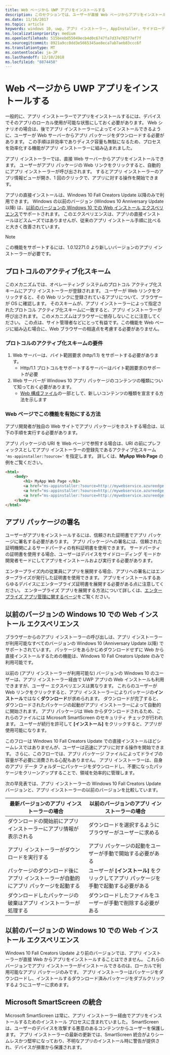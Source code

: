 ```yaml
---
title: Web ページから UWP アプリをインストールする
description: このセクションでは、ユーザーが直接 Web ページからアプリをインストールできるようにするために必要な手順を確認します。
ms.date: 11/16/2017
ms.topic: article
keywords: windows 10, uwp, アプリ インストーラー, AppInstaller, サイドローディング, 関連セット, オプション パッケージ
ms.localizationpriority: medium
ms.openlocfilehash: 515beebd55049ecb4d0c6747fa7d37e76577ef7f
ms.sourcegitcommit: 8921a9cc0dd3e5665345ae8eca7ab7aeb83ccc6f
ms.translationtype: MT
ms.contentlocale: ja-JP
ms.lasthandoff: 12/10/2018
ms.locfileid: "8874458"
---
```

# <a name="installing-uwp-apps-from-a-web-page"></a>Web ページから UWP アプリをインストールする

一般的に、アプリ インストーラーでアプリをインストールするには、デバイスでそのアプリのローカル使用が可能な状態にしておく必要があります。 Web シナリオの場合は、後でアプリ インストーラーによってインストールできるように、ユーザーが Web サーバーからアプリ パッケージをダウンロードする必要があります。 この手順は非効率でありディスク容量も無駄になるため、プロセスを効率化する機能がアプリ インストーラーに組み込まれました。

アプリ インストーラーでは、直接 Web サーバーからアプリをインストールできます。 ユーザーがアプリ パッケージの Web リンクをクリックすると、自動的にアプリ インストーラーが呼び出されます。 するとアプリ インストーラーのアプリ情報ビューが開き、1 回のクリックで、アプリに対する操作を開始できます。 

アプリの直接インストールは、Windows 10 Fall Creators Update 以降のみで利用できます。 Windows の以前のバージョン (Windows 10 Anniversary Update 以降) は、[以前のバージョンの Windows 10 での Web インストール エクスペリエンス](#web-install-experience)でサポートされます。 このエクスペリエンスは、アプリの直接インストールほどスムーズではありませんが、従来のアプリ インストール手順に比べると大きく改善されています。
  
> [!NOTE]
> この機能をサポートするには、1.0.12271.0 より新しいバージョンのアプリ インストーラーが必要です。

## <a name="protocol-activation-scheme"></a>プロトコルのアクティブ化スキーム
このメカニズムでは、オペレーティング システムのプロトコル アクティブ化スキームにアプリ インストーラーが登録されます。 ユーザーが Web リンクをクリックすると、その Web リンクに登録されているアプリについて、ブラウザーが OS に確認します。 そのスキームが、アプリ インストーラーによって指定されたプロトコル アクティブ化スキームに一致すると、アプリ インストーラーが呼び出されます。 このメカニズムはブラウザーに依存しないことに注意してください。 この点は、サイト管理者などにとって有益です。この機能を Web ページに組み込む場合に、Web ブラウザーの相違点を考慮する必要がありません。 

### <a name="requirements-for-protocol-activation-scheme"></a>プロトコルのアクティブ化スキームの要件

1. Web サーバーは、バイト範囲要求 (http/1.1) をサポートする必要があります。
    - Http/1.1 プロトコルをサポートするサーバーはバイト範囲要求のサポートが必要 
2. Web サーバーが Windows 10 アプリ パッケージのコンテンツの種類について知っておく必要があります。
    - [Web 構成ファイル](web-install-IIS.md#step-7---configure-the-web-app-for-app-package-mime-types)の一部として、新しいコンテンツの種類を宣言する方法を示します

### <a name="how-to-enable-this-on-a-webpage"></a>Web ページでこの機能を有効にする方法 
アプリ開発者が独自の Web サイトでアプリ パッケージをホストする場合は、以下の手順を実行する必要があります。

アプリ パッケージの URI を Web ページで参照する場合は、URI の前にプレフィックスとしてアプリ インストーラーの登録先であるアクティブ化スキーム `'ms-appinstaller:?source='` を指定します。 詳しくは、**MyApp Web Page** の例をご覧ください。 
``` html
<html>
    <body>
        <h1> MyApp Web Page </h1>
        <a href="ms-appinstaller:?source=http://mywebservice.azureedge.net/HubApp.appx"> Install app package </a>
        <a href="ms-appinstaller:?source=http://mywebservice.azureedge.net/HubAppBundle.appxbundle"> Install app bundle  </a>
        <a href="ms-appinstaller:?source=http://mywebservice.azureedge.net/HubAppSet.appinstaller"> Install related set </a>
    </body>
</html>
```

## <a name="signing-the-app-package"></a>アプリ パッケージの署名
ユーザーがアプリをインストールするには、信頼された証明書でアプリ パッケージに署名する必要があります。 アプリ パッケージへの署名には、信頼された証明機関によるサードパーティの有料証明書を使用できます。 サードパーティの証明書を使用する場合、ユーザーはデバイスをサイドローディング モードか開発者モードにしてアプリをインストールおよび実行する必要があります。

エンタープライズ内の従業員にアプリを展開する場合、アプリへの署名にはエンタープライズが発行した証明書を使用できます。 アプリをインストールするあらゆるデバイスにエンタープライズ証明書を展開する必要がある点に注意してください。 エンタープライズ アプリを展開する方法について詳しくは、[エンタープライズ アプリ管理に関するページ](https://docs.microsoft.com/windows/client-management/mdm/enterprise-app-management)をご覧ください。

## 以前のバージョンの Windows 10 での Web インストール エクスペリエンス<a name="web-install-experience"></a>

ブラウザーからのアプリ インストーラーの呼び出しは、アプリ インストーラーが利用可能なすべてのバージョンの Windows 10 (Anniversary Update 以降) でサポートされています。 パッケージをあらかじめダウンロードせずに Web から直接インストールするための機能は、Windows 10 Fall Creators Update のみで利用可能です。  

以前の (アプリ インストーラーが利用可能な) バージョンの Windows 10 のユーザーは、アプリ インストーラー経由で UWP アプリの Web インストールも利用できますが、ユーザー エクスペリエンスは異なります。 これらのユーザーが Web リンクをクリックすると、アプリ インストーラーによりパッケージの**インストール**ではなく**ダウンロード**が求められます。 ダウンロードが完了すると、ダウンロードされたパッケージの起動がアプリ インストーラーによって自動的に開始されます。 アプリ パッケージは Web からダウンロードされるため、これらのファイルには Microsoft SmartScreen のセキュリティ チェックが行われます。 ユーザーが続行を許可して **[インストール]** をクリックすると、アプリが使用可能になります。

このフローは Windows 10 Fall Creators Update での直接インストールほどシームレスではありませんが、ユーザーは迅速にアプリに対する操作を開始できます。 さらに、このフローでは、アプリ パッケージ ファイルによってドライブの容量が不必要に消費される心配もありません。 アプリ インストーラーは、自身のアプリ データ フォルダーにパッケージをダウンロードし、不要になったパッケージをクリーンアップすることで、領域を効率的に管理します。 

次の早見表では、アプリ インストーラーの Windows 10 Fall Creators Update バージョンと、アプリ インストーラーの以前のバージョンを比較しています。

| 最新バージョンのアプリ インストーラーの場合 | 以前のバージョンのアプリ インストーラーの場合 |
|------------------------------|----------------------------------|
| ダウンロードの開始前にアプリ インストーラーにアプリ情報が表示される | ダウンロードを選択するようにブラウザーがユーザーに求める  |
| アプリ インストーラーがダウンロードを実行する | アプリ パッケージの起動をユーザーが手動で開始する必要がある |
| パッケージのダウンロード後にアプリ インストーラーが自動的にアプリ パッケージを起動する | ユーザーが **[インストール]** をクリックしてアプリ パッケージを手動で起動する必要がある |
| ダウンロードしたパッケージの破棄はアプリ インストーラーが処理する | ダウンロードしたファイルをユーザーが手動で削除する必要がある |

## <a name="web-install-experience-on-previous-versions-of-windows-10"></a>以前のバージョンの Windows 10 での Web インストール エクスペリエンス
Windows 10 Fall Creators Update より前のバージョンでは、アプリ インストーラーが直接 Web からアプリをインストールすることはできません。 これらのバージョンでアプリ インストーラーがインストールできるのは、ローカルで利用可能なアプリ パッケージのみです。 アプリ インストーラーはパッケージをダウンロードし、インストールするダウンロード済みパッケージをダブルクリックするようにユーザーに求めます。


## <a name="microsoft-smartscreen-integration"></a>Microsoft SmartScreen の統合

Microsoft SmartScreen は常に、アプリ インストーラー経由でアプリをインストールするためのインストール プロセスに含まれていました。 SmartScreen は、ユーザーのデバイスを攻撃する悪意のあるコンテンツからユーザーを保護します。 アプリ インストーラーの最新の更新では、SmartScreen 統合がよりシームレスかつ堅牢になっており、不明なアプリのインストール時に警告が提供され、デバイスが損害から保護されます。 
